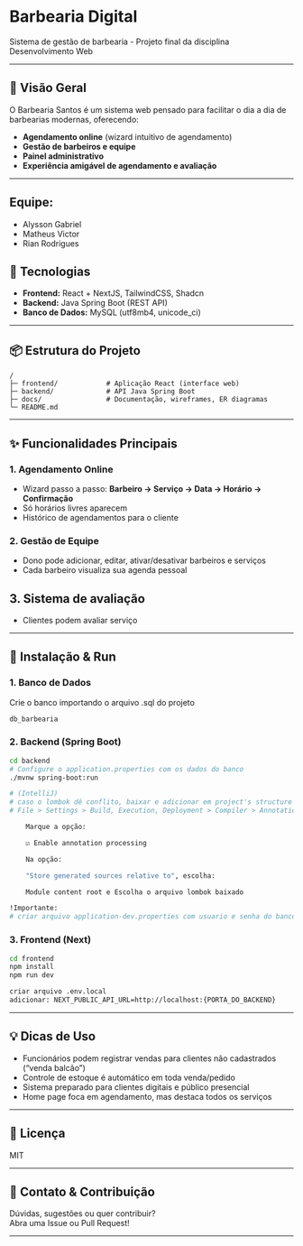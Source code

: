 # Barbearia Digital

Sistema de gestão de barbearia - Projeto final da disciplina Desenvolvimento Web

---

## 🚀 Visão Geral

O Barbearia Santos é um sistema web pensado para facilitar o dia a dia de barbearias modernas, oferecendo:

- **Agendamento online** (wizard intuitivo de agendamento)
- **Gestão de barbeiros e equipe**
- **Painel administrativo**
- **Experiência amigável de agendamento e avaliação**

---

## Equipe:
- Alysson Gabriel
- Matheus Victor
- Rian Rodrigues

## 🧩 Tecnologias

- **Frontend:** React + NextJS, TailwindCSS, Shadcn
- **Backend:** Java Spring Boot (REST API)
- **Banco de Dados:** MySQL (utf8mb4, unicode_ci)

---

## 📦 Estrutura do Projeto

```
/
├─ frontend/            # Aplicação React (interface web)
├─ backend/             # API Java Spring Boot
├─ docs/                # Documentação, wireframes, ER diagramas
└─ README.md
```

---

## ✨ Funcionalidades Principais

### 1. Agendamento Online
- Wizard passo a passo: **Barbeiro → Serviço → Data → Horário → Confirmação**
- Só horários livres aparecem
- Histórico de agendamentos para o cliente

### 2. Gestão de Equipe
- Dono pode adicionar, editar, ativar/desativar barbeiros e serviços
- Cada barbeiro visualiza sua agenda pessoal

## 3. Sistema de avaliação
- Clientes podem avaliar serviço

---

## 🔧 Instalação & Run

### 1. Banco de Dados

Crie o banco importando o arquivo .sql do projeto

```sql
db_barbearia
```

### 2. Backend (Spring Boot)

```bash
cd backend
# Configure o application.properties com os dados do banco
./mvnw spring-boot:run

# (IntelliJ)
# caso o lombok dê conflito, baixar e adicionar em project's structure (lib)
# File > Settings > Build, Execution, Deployment > Compiler > Annotation Processors

    Marque a opção:

    ☑ Enable annotation processing

    Na opção:

    "Store generated sources relative to", escolha:

    Module content root e Escolha o arquivo lombok baixado

!Importante:
# criar arquivo application-dev.properties com usuario e senha do banco, além da chave jwt
```

### 3. Frontend (Next)

```bash
cd frontend
npm install
npm run dev

criar arquivo .env.local
adicionar: NEXT_PUBLIC_API_URL=http://localhost:{PORTA_DO_BACKEND}
```
---

## 💡 Dicas de Uso

- Funcionários podem registrar vendas para clientes não cadastrados (“venda balcão”)
- Controle de estoque é automático em toda venda/pedido
- Sistema preparado para clientes digitais e público presencial
- Home page foca em agendamento, mas destaca todos os serviços

---

## 📄 Licença

MIT

---

## 📣 Contato & Contribuição

Dúvidas, sugestões ou quer contribuir?  
Abra uma Issue ou Pull Request!

---

